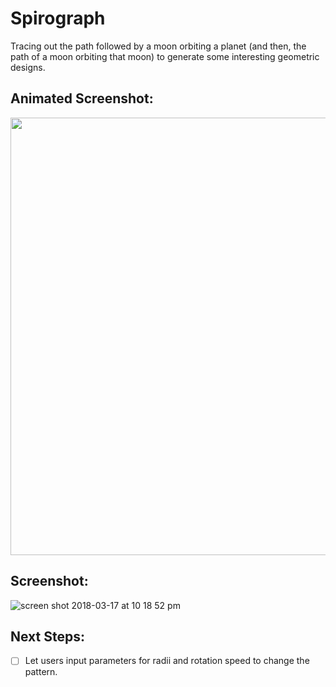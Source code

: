 # Spirograph
Tracing out the path followed by a moon orbiting a planet (and then, the path of a moon orbiting that moon) to generate some interesting geometric designs.

## Animated Screenshot:
<img src="http://media.giphy.com/media/2UETT0QpZppREFmNyw/giphy.gif" width="700px">

## Screenshot:
![screen shot 2018-03-17 at 10 18 52 pm](https://user-images.githubusercontent.com/29472568/37562271-62ef2e52-2a32-11e8-8d53-341577f9fb9c.png)

## Next Steps:
- [ ] Let users input parameters for radii and rotation speed to change the pattern.
